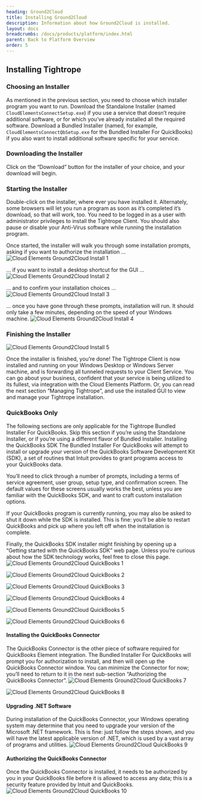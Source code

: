 ```yaml
---
heading: Ground2Cloud
title: Installing Ground2Cloud
description: Information about how Ground2Cloud is installed.
layout: docs
breadcrumbs: /docs/products/platform/index.html
parent: Back to Platform Overview
order: 5
---
```


## Installing Tightrope

### Choosing an Installer

As mentioned in the previous section, you need to choose which installer program you want to run. Download the Standalone Installer (named `CloudElementsConnectSetup.exe`) if you use a service that doesn’t require additional software, or for which you’ve already installed all the required software. Download a Bundled Installer (named, for example, `CloudElementsConnectQbSetup.exe` for the Bundled Installer For QuickBooks) if you also want to install additional software specific for your service.

### Downloading the Installer

Click on the “Download” button for the installer of your choice, and your download will begin.

### Starting the Installer

Double-click on the installer, where ever you have installed it. Alternately, some browsers will let you run a program as soon as it’s completed it’s download, so that will work, too. You need to be logged in as a user with administrator privileges to install the Tightrope Client. You should also pause or disable your Anti-Virus software while running the installation program.

Once started, the installer will walk you through some installation prompts, asking if you want to authorize the installation ...
![Cloud Elements Ground2Cloud Install 1](/assets/img/ground2cloud/installing1.png)

… if you want to install a desktop shortcut for the GUI …
![Cloud Elements Ground2Cloud Install 2](/assets/img/ground2cloud/installing2.png)

… and to confirm your installation choices …
![Cloud Elements Ground2Cloud Install 3](/assets/img/ground2cloud/installing3.png)

… once you have gone through these prompts, installation will run. It should only take a few minutes, depending on the speed of your Windows machine.
![Cloud Elements Ground2Cloud Install 4](/assets/img/ground2cloud/installing4.png)

### Finishing the Installer

![Cloud Elements Ground2Cloud Install 5](/assets/img/ground2cloud/installing5.png)

Once the installer is finished, you’re done! The Tightrope Client is now installed and running on your Windows Desktop or Windows Server machine, and is forwarding all tunneled requests to your Client Service. You can go about your business, confident that your service is being utilized to its fullest, via integration with the Cloud Elements Platform. Or, you can read the next section “Managing Tightrope”, and use the installed GUI to view and manage your Tightrope installation.

### QuickBooks Only
The following sections are only applicable for the Tightrope Bundled Installer For QuickBooks. Skip this section if you’re using the Standalone Installer, or if you’re using a different flavor of Bundled Installer.
Installing the QuickBooks SDK
The Bundled Installer For QuickBooks will attempt to install or upgrade your version of the QuickBooks Software Development Kit (SDK), a set of routines that Intuit provides to grant programs access to your QuickBooks data.

You’ll need to click through a number of prompts, including a terms of service agreement, user group, setup type, and confirmation screen. The default values for these screens usually works the best, unless you are familiar with the QuickBooks SDK, and want to craft custom installation options.

If your QuickBooks program is currently running, you may also be asked to shut it down while the SDK is installed. This is fine: you’ll be able to restart QuickBooks and pick up where you left off when the installation is complete.

Finally, the QuickBooks SDK installer might finishing by opening up a “Getting started with the QuickBooks SDK” web page. Unless you’re curious about how the SDK technology works, feel free to close this page.
![Cloud Elements Ground2Cloud QuickBooks 1](/assets/img/ground2cloud/quickbooks1.png)

![Cloud Elements Ground2Cloud QuickBooks 2](/assets/img/ground2cloud/quickbooks2.png)

![Cloud Elements Ground2Cloud QuickBooks 3](/assets/img/ground2cloud/quickbooks3.png)

![Cloud Elements Ground2Cloud QuickBooks 4](/assets/img/ground2cloud/quickbooks4.png)

![Cloud Elements Ground2Cloud QuickBooks 5](/assets/img/ground2cloud/quickbooks5.png)

![Cloud Elements Ground2Cloud QuickBooks 6](/assets/img/ground2cloud/quickbooks6.png)

#### Installing the QuickBooks Connector

The QuickBooks Connector is the other piece of software required for QuickBooks Element integration. The Bundled Installer For QuickBooks will prompt you for authorization to install, and then will open up the QuickBooks Connector window. You can minimize the Connector for now; you’ll need to return to it in the next sub-section “Authorizing the QuickBooks Connector”.
![Cloud Elements Ground2Cloud QuickBooks 7](/assets/img/ground2cloud/quickbooks7.png)

![Cloud Elements Ground2Cloud QuickBooks 8](/assets/img/ground2cloud/quickbooks8.png)

#### Upgrading .NET Software

During installation of the QuickBooks Connector, your Windows operating system may determine that you need to upgrade your version of the Microsoft .NET framework. This is fine: just follow the steps shown, and you will have the latest applicable version of .NET, which is used by a vast array of programs and utilities.
![Cloud Elements Ground2Cloud QuickBooks 9](/assets/img/ground2cloud/quickbooks9.png)

#### Authorizing the QuickBooks Connector

Once the QuickBooks Connector is installed, it needs to be authorized by you in your QuickBooks file before it is allowed to access any data; this is a security feature provided by Intuit and QuickBooks.
![Cloud Elements Ground2Cloud QuickBooks 10](/assets/img/ground2cloud/quickbooks10.png)
